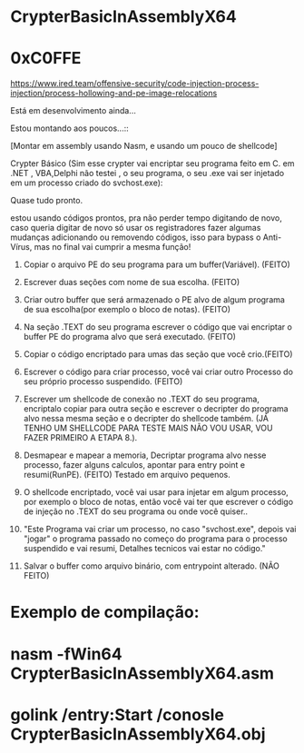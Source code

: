 # CrypterBasicInAssemblyX64
# 0xC0FFE
https://www.ired.team/offensive-security/code-injection-process-injection/process-hollowing-and-pe-image-relocations

Está em desenvolvimento ainda...

 Estou montando aos poucos...::

[Montar em assembly usando Nasm, e usando um pouco de  shellcode]

Crypter Básico (Sim esse crypter vai encriptar seu programa feito em C. em .NET , VBA,Delphi  não testei , o seu programa, o seu .exe vai ser injetado em um processo criado do svchost.exe):

Quase tudo pronto.

estou usando códigos prontos, pra não perder tempo digitando de novo, caso queria digitar de novo só usar os registradores fazer algumas mudanças adicionando ou removendo códigos, isso para bypass o Anti-Vírus, mas no final vai cumprir a mesma função!

1. Copiar o arquivo PE do seu programa para um buffer(Variável). (FEITO)

2. Escrever duas seções com nome de sua escolha. (FEITO)

3. Criar outro buffer que será armazenado o PE alvo de algum programa de sua escolha(por exemplo o bloco de notas). (FEITO)

4. Na seção .TEXT do seu programa escrever o código que vai encriptar o buffer PE do programa alvo que será executado. (FEITO)
  
5. Copiar o código encriptado para umas das seção que você crio.(FEITO)

6. Escrever o código para criar processo, você vai criar outro Processo do seu próprio processo suspendido. (FEITO)

7. Escrever um shellcode de conexão no .TEXT do seu programa, encriptalo copiar para outra seção e escrever o decripter do programa alvo nessa mesma seção e o decripter do shellcode também. (JÁ TENHO UM SHELLCODE PARA TESTE MAIS NÃO VOU USAR, VOU FAZER PRIMEIRO A ETAPA 8.).

8. Desmapear e mapear a memoria, Decriptar programa alvo nesse processo, fazer alguns calculos, apontar para entry point e resumi(RunPE). (FEITO)
 Testado em arquivo pequenos.

9. O shellcode encriptado, você vai usar para injetar em algum processo, por exemplo o bloco de notas, então você vai ter que escrever o código de injeção no .TEXT do seu programa ou onde você quiser.. 

10. "Este Programa vai criar um processo, no caso "svchost.exe", depois vai "jogar" o programa passado no começo do programa para o processo suspendido e vai resumi, Detalhes tecnicos vai estar no código."

11. Salvar o buffer como arquivo binário, com entrypoint alterado. (NÃO FEITO)

# Exemplo de compilação:
# nasm -fWin64 CrypterBasicInAssemblyX64.asm
# golink /entry:Start /conosle CrypterBasicInAssemblyX64.obj



